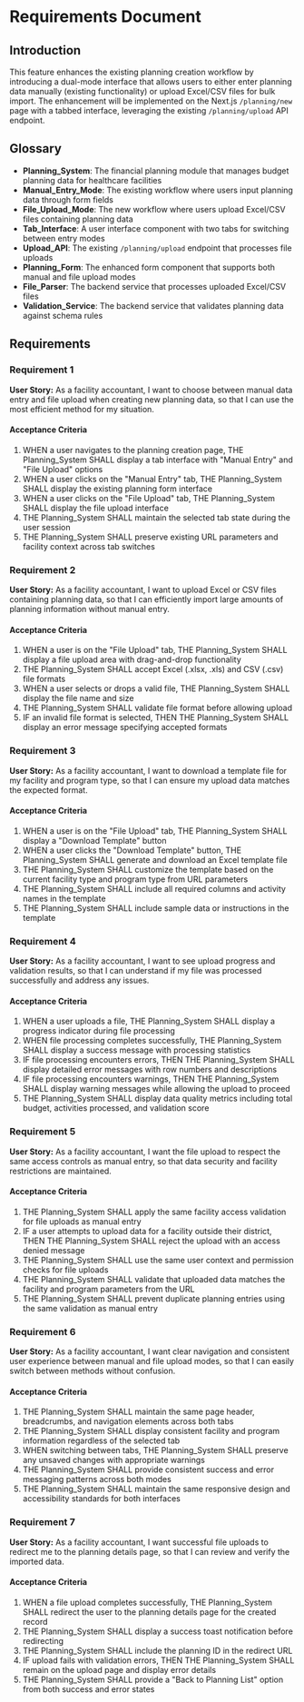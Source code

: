 # Requirements Document

## Introduction

This feature enhances the existing planning creation workflow by introducing a dual-mode interface that allows users to either enter planning data manually (existing functionality) or upload Excel/CSV files for bulk import. The enhancement will be implemented on the Next.js `/planning/new` page with a tabbed interface, leveraging the existing `/planning/upload` API endpoint.

## Glossary

- **Planning_System**: The financial planning module that manages budget planning data for healthcare facilities
- **Manual_Entry_Mode**: The existing workflow where users input planning data through form fields
- **File_Upload_Mode**: The new workflow where users upload Excel/CSV files containing planning data
- **Tab_Interface**: A user interface component with two tabs for switching between entry modes
- **Upload_API**: The existing `/planning/upload` endpoint that processes file uploads
- **Planning_Form**: The enhanced form component that supports both manual and file upload modes
- **File_Parser**: The backend service that processes uploaded Excel/CSV files
- **Validation_Service**: The backend service that validates planning data against schema rules

## Requirements

### Requirement 1

**User Story:** As a facility accountant, I want to choose between manual data entry and file upload when creating new planning data, so that I can use the most efficient method for my situation.

#### Acceptance Criteria

1. WHEN a user navigates to the planning creation page, THE Planning_System SHALL display a tab interface with "Manual Entry" and "File Upload" options
2. WHEN a user clicks on the "Manual Entry" tab, THE Planning_System SHALL display the existing planning form interface
3. WHEN a user clicks on the "File Upload" tab, THE Planning_System SHALL display the file upload interface
4. THE Planning_System SHALL maintain the selected tab state during the user session
5. THE Planning_System SHALL preserve existing URL parameters and facility context across tab switches

### Requirement 2

**User Story:** As a facility accountant, I want to upload Excel or CSV files containing planning data, so that I can efficiently import large amounts of planning information without manual entry.

#### Acceptance Criteria

1. WHEN a user is on the "File Upload" tab, THE Planning_System SHALL display a file upload area with drag-and-drop functionality
2. THE Planning_System SHALL accept Excel (.xlsx, .xls) and CSV (.csv) file formats
3. WHEN a user selects or drops a valid file, THE Planning_System SHALL display the file name and size
4. THE Planning_System SHALL validate file format before allowing upload
5. IF an invalid file format is selected, THEN THE Planning_System SHALL display an error message specifying accepted formats

### Requirement 3

**User Story:** As a facility accountant, I want to download a template file for my facility and program type, so that I can ensure my upload data matches the expected format.

#### Acceptance Criteria

1. WHEN a user is on the "File Upload" tab, THE Planning_System SHALL display a "Download Template" button
2. WHEN a user clicks the "Download Template" button, THE Planning_System SHALL generate and download an Excel template file
3. THE Planning_System SHALL customize the template based on the current facility type and program type from URL parameters
4. THE Planning_System SHALL include all required columns and activity names in the template
5. THE Planning_System SHALL include sample data or instructions in the template

### Requirement 4

**User Story:** As a facility accountant, I want to see upload progress and validation results, so that I can understand if my file was processed successfully and address any issues.

#### Acceptance Criteria

1. WHEN a user uploads a file, THE Planning_System SHALL display a progress indicator during file processing
2. WHEN file processing completes successfully, THE Planning_System SHALL display a success message with processing statistics
3. IF file processing encounters errors, THEN THE Planning_System SHALL display detailed error messages with row numbers and descriptions
4. IF file processing encounters warnings, THEN THE Planning_System SHALL display warning messages while allowing the upload to proceed
5. THE Planning_System SHALL display data quality metrics including total budget, activities processed, and validation score

### Requirement 5

**User Story:** As a facility accountant, I want the file upload to respect the same access controls as manual entry, so that data security and facility restrictions are maintained.

#### Acceptance Criteria

1. THE Planning_System SHALL apply the same facility access validation for file uploads as manual entry
2. IF a user attempts to upload data for a facility outside their district, THEN THE Planning_System SHALL reject the upload with an access denied message
3. THE Planning_System SHALL use the same user context and permission checks for file uploads
4. THE Planning_System SHALL validate that uploaded data matches the facility and program parameters from the URL
5. THE Planning_System SHALL prevent duplicate planning entries using the same validation as manual entry

### Requirement 6

**User Story:** As a facility accountant, I want clear navigation and consistent user experience between manual and file upload modes, so that I can easily switch between methods without confusion.

#### Acceptance Criteria

1. THE Planning_System SHALL maintain the same page header, breadcrumbs, and navigation elements across both tabs
2. THE Planning_System SHALL display consistent facility and program information regardless of the selected tab
3. WHEN switching between tabs, THE Planning_System SHALL preserve any unsaved changes with appropriate warnings
4. THE Planning_System SHALL provide consistent success and error messaging patterns across both modes
5. THE Planning_System SHALL maintain the same responsive design and accessibility standards for both interfaces

### Requirement 7

**User Story:** As a facility accountant, I want successful file uploads to redirect me to the planning details page, so that I can review and verify the imported data.

#### Acceptance Criteria

1. WHEN a file upload completes successfully, THE Planning_System SHALL redirect the user to the planning details page for the created record
2. THE Planning_System SHALL display a success toast notification before redirecting
3. THE Planning_System SHALL include the planning ID in the redirect URL
4. IF upload fails with validation errors, THEN THE Planning_System SHALL remain on the upload page and display error details
5. THE Planning_System SHALL provide a "Back to Planning List" option from both success and error states